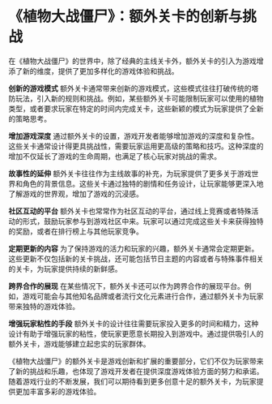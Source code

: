 # 《植物大战僵尸》：额外关卡的创新与挑战

在《植物大战僵尸》的世界中，除了经典的主线关卡外，额外关卡的引入为游戏增添了新的维度，提供了更加多样化的游戏体验和挑战。

**创新的游戏模式**
额外关卡通常带来创新的游戏模式，这些模式往往打破传统的塔防玩法，引入新的规则和挑战。例如，某些额外关卡可能限制玩家可以使用的植物类型，或者要求玩家在特定的时间内完成关卡，这些新颖的模式为玩家提供了全新的策略思考。

**增加游戏深度**
通过额外关卡的设置，游戏开发者能够增加游戏的深度和复杂性。这些关卡通常设计得更具挑战性，需要玩家运用更高级的策略和技巧。这种深度的增加不仅延长了游戏的生命周期，也满足了核心玩家对挑战的需求。

**故事性的延伸**
额外关卡往往作为主线故事的补充，为玩家提供了更多关于游戏世界和角色的背景信息。这些关卡通过独特的剧情和任务设计，让玩家能够更深入地了解游戏的世界观，增加了游戏的沉浸感。

**社区互动的平台**
额外关卡也常常作为社区互动的平台，通过线上竞赛或者特殊活动的形式，鼓励玩家参与到游戏社区中来。玩家可以通过完成这些关卡来获得独特的奖励，或者在排行榜上与其他玩家竞争。

**定期更新的内容**
为了保持游戏的活力和玩家的兴趣，额外关卡通常会定期更新。这些更新不仅包括新的关卡挑战，还可能包括节日主题的内容或者与特殊事件相关的关卡，为玩家提供持续的新鲜感。

**跨界合作的展现**
在某些情况下，额外关卡还可以作为跨界合作的展现平台。例如，游戏可能会与其他知名品牌或者流行文化元素进行合作，通过额外关卡为玩家带来独特的游戏体验。

**增强玩家粘性的手段**
额外关卡的设计往往需要玩家投入更多的时间和精力，这种设计有助于增强玩家的粘性，使玩家更愿意长期投入到游戏中。通过提供吸引人的额外关卡，游戏能够建立起忠实的玩家群体。

《植物大战僵尸》的额外关卡是游戏创新和扩展的重要部分，它们不仅为玩家带来了新的挑战和乐趣，也体现了游戏开发者在提供深度游戏体验方面的努力和承诺。随着游戏行业的不断发展，我们可以期待看到更多创意十足的额外关卡，为玩家提供更加丰富多彩的游戏体验。